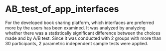# AB_test_of_app_interfaces

For the developed book sharing platform, which interfaces are preferred more by the users has been examined. 
It was analyzed by analyzing whether there was a statistically significant difference between the choices made and by A/B test. 
Since it was conducted with 2 groups with more than 30 participants, 2 parametric independent sample tests were applied.

